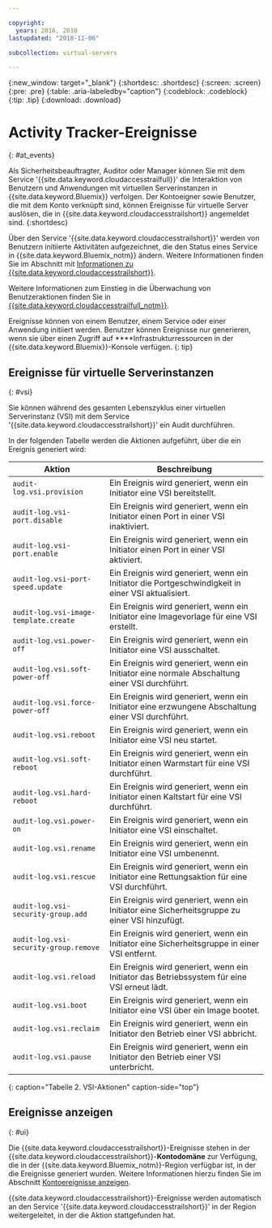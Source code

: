 ```yaml
---

copyright:
  years: 2016, 2018
lastupdated: "2018-11-06"

subcollection: virtual-servers

---
```


{:new_window: target="_blank"}
{:shortdesc: .shortdesc}
{:screen: .screen}
{:pre: .pre}
{:table: .aria-labeledby="caption"}
{:codeblock: .codeblock}
{:tip: .tip}
{:download: .download}


# Activity Tracker-Ereignisse
{: #at_events}

Als Sicherheitsbeauftragter, Auditor oder Manager können Sie mit dem Service '{{site.data.keyword.cloudaccesstrailfull}}' die Interaktion
von Benutzern und Anwendungen mit virtuellen Serverinstanzen in {{site.data.keyword.Bluemix}} verfolgen. Der Kontoeigner sowie Benutzer, die
mit dem Konto verknüpft sind, können Ereignisse für virtuelle Server auslösen, die in {{site.data.keyword.cloudaccesstrailshort}} angemeldet sind.
{:shortdesc}

Über den Service '{{site.data.keyword.cloudaccesstrailshort}}' werden von Benutzern initiierte Aktivitäten aufgezeichnet, die den Status eines Service in
{{site.data.keyword.Bluemix_notm}} ändern. Weitere Informationen finden Sie im Abschnitt mit [Informationen zu {{site.data.keyword.cloudaccesstrailshort}}](/docs/services/cloud-activity-tracker?topic=cloud-activity-tracker-activity_tracker_ov#activity_tracker_ov ).

Weitere Informationen zum Einstieg in die Überwachung von Benutzeraktionen finden Sie in [{{site.data.keyword.cloudaccesstrailfull_notm}}](/docs/services/cloud-activity-tracker?topic=cloud-activity-tracker-getting-started-with-cla#getting-started-with-cla).

Ereignisse können von einem Benutzer, einem Service oder einer Anwendung initiiert werden. Benutzer können Ereignisse nur generieren, wenn sie über einen Zugriff auf ****Infrastrukturressourcen in der {{site.data.keyword.Bluemix}}-Konsole verfügen.
{: tip}

## Ereignisse für virtuelle Serverinstanzen
{: #vsi}

Sie können während des gesamten Lebenszyklus einer virtuellen Serverinstanz (VSI) mit dem Service '{{site.data.keyword.cloudaccesstrailshort}}' ein Audit durchführen.

In der folgenden Tabelle werden die Aktionen aufgeführt, über die ein Ereignis generiert wird:

| Aktion | Beschreibung |
|----------|---------|
| `audit-log.vsi.provision`             | Ein Ereignis wird generiert, wenn ein Initiator eine VSI bereitstellt.  |
| `audit-log.vsi-port.disable`          | Ein Ereignis wird generiert, wenn ein Initiator einen Port in einer VSI inaktiviert. |
| `audit-log.vsi-port.enable`           | Ein Ereignis wird generiert, wenn ein Initiator einen Port in einer VSI aktiviert. |
| `audit-log.vsi-port-speed.update`     | Ein Ereignis wird generiert, wenn ein Initiator die Portgeschwindigkeit in einer VSI aktualisiert. |
| `audit-log.vsi-image-template.create` | Ein Ereignis wird generiert, wenn ein Initiator eine Imagevorlage für eine VSI erstellt.  |
| `audit-log.vsi.power-off`             | Ein Ereignis wird generiert, wenn ein Initiator eine VSI ausschaltet.  |
| `audit-log.vsi.soft-power-off`        | Ein Ereignis wird generiert, wenn ein Initiator eine normale Abschaltung einer VSI durchführt. |
| `audit-log.vsi.force-power-off`       | Ein Ereignis wird generiert, wenn ein Initiator eine erzwungene Abschaltung einer VSI durchführt. |
| `audit-log.vsi.reboot`                | Ein Ereignis wird generiert, wenn ein Initiator eine VSI neu startet. |
| `audit-log.vsi.soft-reboot`           | Ein Ereignis wird generiert, wenn ein Initiator einen Warmstart für eine VSI durchführt. |
| `audit-log.vsi.hard-reboot`           | Ein Ereignis wird generiert, wenn ein Initiator einen Kaltstart für eine VSI durchführt. |
| `audit-log.vsi.power-on`              | Ein Ereignis wird generiert, wenn ein Initiator eine VSI einschaltet. |
| `audit-log.vsi.rename`                | Ein Ereignis wird generiert, wenn ein Initiator eine VSI umbenennt. |
| `audit-log.vsi.rescue`                | Ein Ereignis wird generiert, wenn ein Initiator eine Rettungsaktion für eine VSI durchführt. |
| `audit-log.vsi-security-group.add`    | Ein Ereignis wird generiert, wenn ein Initiator eine Sicherheitsgruppe zu einer VSI hinzufügt. |
| `audit-log.vsi-security-group.remove` | Ein Ereignis wird generiert, wenn ein Initiator eine Sicherheitsgruppe in einer VSI entfernt. |
| `audit-log.vsi.reload`                | Ein Ereignis wird generiert, wenn ein Initiator das Betriebssystem für eine VSI erneut lädt. |
| `audit-log.vsi.boot`                  | Ein Ereignis wird generiert, wenn ein Initiator eine VSI über ein Image bootet. |
| `audit-log.vsi.reclaim`               | Ein Ereignis wird generiert, wenn ein Initiator den Betrieb einer VSI abbricht. |
| `audit-log.vsi.pause`                 | Ein Ereignis wird generiert, wenn ein Initiator den Betrieb einer VSI unterbricht. |
{: caption="Tabelle 2. VSI-Aktionen" caption-side="top"}



## Ereignisse anzeigen
{: #ui}

Die {{site.data.keyword.cloudaccesstrailshort}}-Ereignisse stehen in der {{site.data.keyword.cloudaccesstrailshort}}-**Kontodomäne** zur
Verfügung, die in der {{site.data.keyword.Bluemix_notm}}-Region verfügbar ist, in der die Ereignisse generiert wurden. Weitere Informationen hierzu finden Sie im Abschnitt [Kontoereignisse
anzeigen](/docs/services/cloud-activity-tracker/how-to/manage-events-ui?topic=cloud-activity-tracker-view_acc_events#account_events).

{{site.data.keyword.cloudaccesstrailshort}}-Ereignisse werden automatisch an den Service '{{site.data.keyword.cloudaccesstrailshort}}'
in der Region weitergeleitet, in der die Aktion stattgefunden hat.

